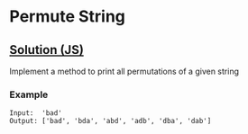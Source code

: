 # Permute String

## [Solution (JS)](./solution.js)

Implement a method to print all permutations of a given string

### Example

```
Input:  'bad'
Output: ['bad', 'bda', 'abd', 'adb', 'dba', 'dab']
```
